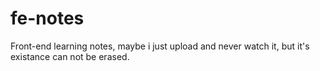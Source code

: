 # fe-notes
Front-end learning notes, maybe i just upload and never watch it, but it's existance can not be erased.
